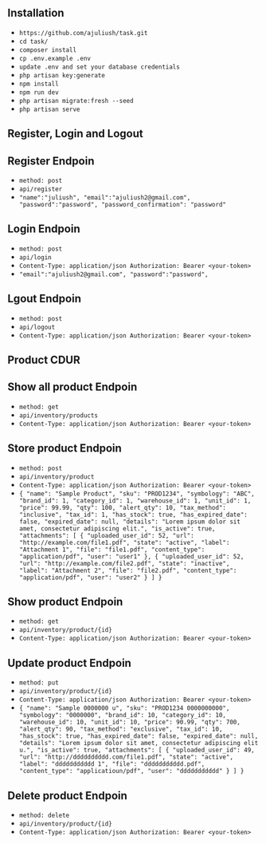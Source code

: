 ## Installation

-   `https://github.com/ajuliush/task.git`
-   `cd task/`
-   `composer install`
-   `cp .env.example .env`
-   `update .env and set your database credentials`
-   `php artisan key:generate`
-   `npm install`
-   `npm run dev`
-   `php artisan migrate:fresh --seed`
-   `php artisan serve`

## Register, Login and Logout

## Register Endpoin
- `method: post `
- `api/register`
-   `
"name":"juliush",
"email":"ajuliush2@gmail.com",
"password":"password",
"password_confirmation": "password"
 `
 ## Login Endpoin
 - `method: post `
 - `api/login`
 - ` Content-Type: application/json
Authorization: Bearer <your-token> `
-   `
"email":"ajuliush2@gmail.com",
"password":"password",
 `
  ## Lgout Endpoin
  - `method: post `
 - `api/logout`
 - ` Content-Type: application/json
Authorization: Bearer <your-token> `

## Product CDUR 

## Show all product Endpoin
- `method: get `
- `api/inventory/products`
- ` Content-Type: application/json
Authorization: Bearer <your-token> `

## Store product Endpoin
- `method: post `
- `api/inventory/product`
- ` Content-Type: application/json
Authorization: Bearer <your-token> `
-   `
{ "name": "Sample Product",
    "sku": "PROD1234",
    "symbology": "ABC",
    "brand_id": 1,
    "category_id": 1,
    "warehouse_id": 1,
    "unit_id": 1,
    "price": 99.99,
    "qty": 100,
    "alert_qty": 10,
    "tax_method": "inclusive",
    "tax_id": 1,
    "has_stock": true,
    "has_expired_date": false,
    "expired_date": null,
    "details": "Lorem ipsum dolor sit amet, consectetur adipiscing elit.",
    "is_active": true,
    "attachments": [
        {
            "uploaded_user_id": 52,
            "url": "http://example.com/file1.pdf",
            "state": "active",
            "label": "Attachment 1",
            "file": "file1.pdf",
            "content_type": "application/pdf",
            "user": "user1"
        },
        {
            "uploaded_user_id": 52,
            "url": "http://example.com/file2.pdf",
            "state": "inactive",
            "label": "Attachment 2",
            "file": "file2.pdf",
            "content_type": "application/pdf",
            "user": "user2"
        }
    ]
}
 `
 ## Show product Endpoin
- `method: get `
- `api/inventory/product/{id}`
- ` Content-Type: application/json
Authorization: Bearer <your-token> `

## Update product Endpoin
- `method: put `
- `api/inventory/product/{id}`
- ` Content-Type: application/json
Authorization: Bearer <your-token> `
-   `
 {
    "name": "Sample 0000000 u",
    "sku": "PROD1234 0000000000",
    "symbology": "0000000",
    "brand_id": 10,
    "category_id": 10,
    "warehouse_id": 10,
    "unit_id": 10,
    "price": 90.99,
    "qty": 700,
    "alert_qty": 90,
    "tax_method": "exclusive",
    "tax_id": 10,
    "has_stock": true,
    "has_expired_date": false,
    "expired_date": null,
    "details": "Lorem ipsum dolor sit amet, consectetur adipiscing elit u.",
    "is_active": true,
    "attachments": [
        {
            "uploaded_user_id": 49,
            "url": "http://dddddddddd.com/file1.pdf",
            "state": "active",
            "label": "ddddddddddd 1",
            "file": "ddddddddddd.pdf",
            "content_type": "applicatioun/pdf",
            "user": "ddddddddddd"
        }
    ]
}
 `
  ## Delete product Endpoin
- `method: delete `
- `api/inventory/product/{id}`
- ` Content-Type: application/json
Authorization: Bearer <your-token> `